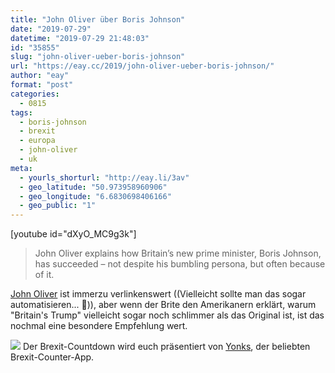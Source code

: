 ```yaml
---
title: "John Oliver über Boris Johnson"
date: "2019-07-29"
datetime: "2019-07-29 21:48:03"
id: "35855"
slug: "john-oliver-ueber-boris-johnson"
url: "https://eay.cc/2019/john-oliver-ueber-boris-johnson/"
author: "eay"
format: "post"
categories:
  - 0815
tags:
  - boris-johnson
  - brexit
  - europa
  - john-oliver
  - uk
meta:
  - yourls_shorturl: "http://eay.li/3av"
  - geo_latitude: "50.973958960906"
  - geo_longitude: "6.6830698406166"
  - geo_public: "1"
---
```


\[youtube id="dXyO\_MC9g3k"\]

> John Oliver explains how Britain’s new prime minister, Boris Johnson, has succeeded – not despite his bumbling persona, but often because of it.

[John Oliver](https://www.youtube.com/channel/UC3XTzVzaHQEd30rQbuvCtTQ) ist immerzu verlinkenswert ((Vielleicht sollte man das sogar automatisieren... 🤔)), aber wenn der Brite den Amerikanern erklärt, warum "Britain's Trump" vielleicht sogar noch schlimmer als das Original ist, ist das nochmal eine besondere Empfehlung wert.

![](https://eay.cc/uploads/2019/brexit-94days.png) Der Brexit-Countdown wird euch präsentiert von [Yonks](https://yonks.app/), der beliebten Brexit-Counter-App.
